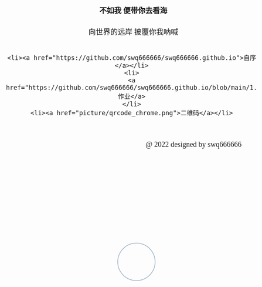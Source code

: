 
<!doctype html>
<html lang="en">

 <head>
  <meta charset="UTF-8">
  <meta name="Generator" content="EditPlus®">
  <meta name="Author" content="">
  <meta name="Keywords" content="">
  <meta name="Description" content="">

  <title>个人主页</title>

  <style type="text/css">

  body{
      background:url(../picture/p1.jpg);
	  font-size:20px;
	  font-family:方正舒体;
  }
  h1{
      text-align:center;
	  margin:4%;
	  margin-bottom:0;
	  margin-left:10%;
	  font-size:1em;
  }
  p{
      text-align:center;
	  margin:4%;
	  margin-bottom:6%;
	  margin-left:10%;
  }
  ul{
      list-style-type:none;
	  text-align:center;
	  margin-bottom:0;
  }
  ul li{
      border:1px solid #aab;
      display:inline;
	  margin:3%;
	  padding:1%;
	  font-family:幼圆;
/*	 将边框设置为椭圆形*/
	  border-radius:50%;
  }
  a{
     color:#fff;
  }
  #picture{
     width:100px;
     height:100px;
     border:2px solid #abc;
/*	 将边框设置为圆形*/
	   border-radius:100%;
     overflow:hidden;
/*	 设置图片的位置*/
	 position:relative;
	 left:37%;
	 top:20%;
	 margin:10%;
	 margin-bottom:0;
  }
  img{
     max-height:100%; 
  }
  footer{
     float:right;
	 margin:6%;
  }
  </style>

 </head>

 <body>

<!--  个人头像的设置 -->
  <div id="picture" class="">
	<img src="https://github.com/swq666666/swq666666.github.io/blob/main/picture.md" width="" height="" border="0" alt="">
  </div>

<!-- 个人ID -->
  <h1>不如我   便带你去看海<br></h1>
  <p>向世界的远岸   披覆你我呐喊<br></p>

<!--   创建无序列表，作为导航 -->

  <ul>

	<li><a href="https://github.com/swq666666/swq666666.github.io">自序</a></li>
	<li>
	<a href="https://github.com/swq666666/swq666666.github.io/blob/main/1.html">作业</a>
	</li>
    <li><a href="picture/qrcode_chrome.png">二维码</a></li>
  </ul>

<!-- 页脚 -->
  <footer>
   @ 2022 designed by  swq666666
  </footer>
 </body>
</html>
